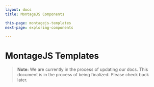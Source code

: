 ```yaml
---
layout: docs
title: MontageJS Components

this-page: montagejs-templates
next-page: exploring-components

---
```


# MontageJS Templates

>**Note:** We are currently in the process of updating our docs. This document is in the process of being finalized. Please check back later.